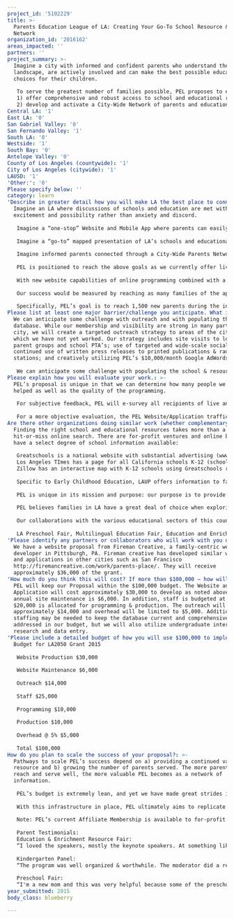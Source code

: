 ```yaml
---
project_id: '5102229'
title: >-
  Parents Education League of LA: Creating Your Go-To School Resource & Parent
  Network
organization_id: '2016162'
areas_impacted: ''
partners: ''
project_summary: >-
  Imagine a city with informed and confident parents who understand the school
  landscape, are actively involved and can make the best possible educational
  choices for their children. 
   
   To serve the greatest number of families possible, PEL proposes to expand our website to 
   1) offer comprehensive and robust access to school and educational resources via live streaming, mobile application, webinars, an interactive map; &
   2) develop and activate a City-Wide Network of parents and educational leaders
Central LA: '1'
East LA: '0'
San Gabriel Valley: '0'
San Fernando Valley: '1'
South LA: '0'
Westside: '1'
South Bay: '0'
Antelope Valley: '0'
County of Los Angeles (countywide): '1'
City of Los Angeles (citywide): '1'
LAUSD: '1'
'Other:': '0'
Please specify below: ''
category: learn
'Describe in greater detail how you will make LA the best place to connect:': >-
  Imagine an LA where discussions of schools and education are met with
  excitement and possibility rather than anxiety and discord. 
   
   Imagine a “one-stop” Website and Mobile App where parents can easily access and learn about the importance of early childhood education, the differences between public and private schools, and enrichment resources. PEL will create a robust Website and Mobile App, hosting videos of our programming & speakers. With the advanced technology, we can replicate our existing programming to reach thousands more parents. PEL frequently hosts speakers on hot topics such as: separation anxiety for new preschoolers, promote vocabulary growth, tech for tots, kindergarten readiness, reading strategies, learning styles & differences, dyslexia, gifted education, progressive education, homeschooling, and arts as enrichment.
   
   Imagine a “go-to” mapped presentation of LA’s schools and educational choices without advertising or bias. PEL will host and feature a more visually engaging and interactive geographical map that outlines all options from a managed database.
   
   Imagine informed parents connected through a City-Wide Parents Network, representing schools from all sectors of the educational landscape so they can virtually connect. PEL will develop and activate a parent portal for access to relevant information.
   
   PEL is positioned to reach the above goals as we currently offer live programming to over 500 families a year in collaboration with over 200 preschools, over 50 independent schools, over 50 educational resource providers, the Office of School Choice of LAUSD, and the California Charter Schools Association. 
   
   With new website capabilities of online programming combined with a robust Parent Network, we can geographically reach an almost unlimited number of families throughout LA County. Specifically, we can expand to include the Downtown LA/Los Feliz/South Los Angeles areas. 
   
   Our success would be measured by reaching as many families of the approximately 55,000 children entering Preschool or Kindergarten every year in LA. With Google Analytics we can specifically analyze who we are reaching & where. Data collected can also indicate which type of programming parents are most interested in accessing. Email addresses will be collected on the site to request subjective feedback.
   
   Specifically, PEL’s goal is to reach 1,500 new parents during the initial 90 days, 4,000 by the 6th month, & 12,000 by year end & maintain consistently high ratings.
Please list at least one major barrier/challenge you anticipate. What is your strategy for overcoming these obstacles?: >-
  We can anticipate some challenge with outreach and with populating the
  database. While our membership and visibility are strong in many parts of the
  city, we will create a targeted outreach strategy to areas of the city in
  which we have not yet worked. Our strategy includes site visits to local
  parent groups and school PTA’s; use of targeted and wide-scale social media;
  continued use of written press releases to printed publications & radio
  stations; and creatively utilizing PEL’s $10,000/month Google AdWords Grant. 
   
   We can anticipate some challenge with populating the school & resource database; specifically inclusion and proper identification. This requires an understanding of all sectors of the school world & parent leader involvement. Our strategy includes utilizing our Board’s resources, connections within the educational community, creating a timeline of goals, and tapping additional educational leaders and organizations (within LAUSD, CCSAD, ESAD, CCSA, CAIS) as advisors.
Please explain how you will evaluate your work.: >-
  PEL’s proposal is unique in that we can determine how many people we have
  helped as well as the quality of the programming. 
   
   For subjective feedback, PEL will e-survey all recipients of live and streamed programming with a 3-point grading system. Each program will be evaluated by parents for quality and “take-away” merits. Follow-up e-surveys will be scheduled at six month and year intervals to determine parents’ continued satisfaction and/or value-added results. Demographic information will be incorporated into the survey to determine populations most served. A “comment and feedback” button on Website will provide for additional testimonials.
   
   For a more objective evaluation, the PEL Website/Application traffic is tracked with Google Analytics, including number of users, basic demographic info, and most demanded landing pages. With this data, PEL will strategize and respond to the community’s needs. The City-Wide Parent Network can be evaluated by its growth in schools represented.
Are there other organizations doing similar work (whether complementary or competitive)? What is unique about your proposed approach?: >-
  Finding the right school and educational resources takes more than a
  hit-or-miss online search. There are for-profit ventures and online blogs that
  have a select degree of school information available:
   
   Greatschools is a national website with substantial advertising (www.greatschools.org/california/los-angeles/) 
   Los Angeles TImes has a page for all California schools K-12 (schools.latimes.com/)
   Zillow has an interactive map with K-12 schools using Greatschools ratings. www.zillow.com/los-angeles-ca/schools
   
   Specific to Early Childhood Education, LAUP offers information to families about public preschool choices. The Independent School Alliance works with multiracial families interested in the independent schools. 
   
   PEL is unique in its mission and purpose: our purpose is to provide access to information about all school options (preschool-grade 12) and educational opportunities so families can make the most appropriate choices for their children. PEL is a timely, unbiased, objective and ultimately comprehensive resource for families. We are the only non-profit organization in Los Angeles that reaches out to parents, schools and educational resources and offers a platform of collaboration. Lastly, PEL relies on the generosity of its supporters and donors and not on advertisement. 
   
   PEL believes families in LA have a great deal of choice when exploring schools and educational opportunities for their children. It’s access to these choices in a clear, concise and understandable manner that is often lacking. Parents deserve this access. Armed with access and information, families can make the best choices for their children--and finding the right fit for schooling has proven long-term results. Student success, self-confidence, as well as parent’s confidence in their child’s school and teachers are all critical results of finding and attending the best fitting school for each family.
   
   Our collaborations with the various educational sectors of this county, including LAUSD, CCSA, ESAD and CCSAD, have greatly increased parent awareness. In addition, our past programming reflects this commitment to access: 
   
   LA Preschool Fair, Multilingual Education Fair, Education and Enrichment Fair, Preschool Workshop, Preschool Admissions Panel, Private School Admissions Panel, Charter & Magnet Presentation, and Summer Camp Fair.
'Please identify any partners or collaborators who will work with you on this project. How much of the $100,000 grant award will each partner receive?': >-
  We have a website proposal from Fireman Creative, a family-centric website
  developer in Pittsburgh, PA. Fireman creative has developed similar websites
  and applications in other cities such as San Francisco
  http://firemancreative.com/work/parents-place/. They will receive
  approximately $36,000 of the grant.
'How much do you think this will cost? If more than $100,000 – how will you cover the additional costs?': >-
  PEL will keep our Proposal within the $100,000 budget. The Website and Mobile
  Application will cost approximately $30,000 to develop as noted above. The
  annual site maintenance is $6,000. In addition, staff is budgeted at $25,000.
  $20,000 is allocated for programming & production. The outreach will cost
  approximately $14,000 and overhead will be limited to $5,000. Additional
  staffing may be needed to keep the database current and comprehensive. This is
  addressed in our budget, but we will also utilize undergraduate interns for
  research and data entry.
'Please include a detailed budget of how you will use $100,000 to implement this project.': |-
  Budget for LA2050 Grant 2015
   
   Website Production $30,000
   
   Website Maintenance $6,000
   
   Outreach $14,000
   
   Staff $25,000
   
   Programming $10,000
   
   Production $10,000
   
   Overhead @ 5% $5,000
   
   Total $100,000
How do you plan to scale the success of your proposal?: >-
  Pathways to scale PEL’s success depend on a) providing a continued valuable
  resource and b) growing the number of parents served. The more parents we
  reach and serve well, the more valuable PEL becomes as a network of
  information. 
   
   PEL’s budget is extremely lean, and yet we have made great strides in 5 years. Parents are extremely receptive and have seen the value in our programming. Via the proposed technology and parent networks, PEL can reach exponentially more parents. With this foothold of recognition and awareness, PEL will achieve an economy of scale to insure stability and viability as an organization. The benefits of the initial investment in the Website and Application will continue long after the initial 12 months, thus compounding the return on investment for multiple years. 
   
   With this infrastructure in place, PEL ultimately aims to replicate this model for the larger counties in California and expand statewide with the support of Regional and State organizations and local PTA Chapters. In addition, we will continue to partner and collaborate with other non-profit organizations & for-profit affiliates who can help fulfill our mission.
   
   Note: PEL’s current Affiliate Membership is available to for-profit resource providers and consists of a $95 tax-deductible donation/year. While PEL does not & will not advertise on its website, we do recognize these generous donors. Also, with a larger subscriber database, we are able to secure more corporate sponsorships for our events. These proceeds will allow us to hire additional staff to manage more programming and outreach. 
   
   Parent Testimonials:
   Education & Enrichment Resource Fair:
   “I loved the speakers, mostly the keynote speakers. At something like this, it is nice to know you are not alone. Sometimes you feel you are the only one that has kid with issues and it's nice to see other moms doing what they can to help their children. It was nice to have various services all at one place. It was my first year going and I thought it was great.”
   
   Kindergarten Panel:
   “The program was well organized & worthwhile. The moderator did a really good job. That isn't always easy, nor is handling a roomful of anxious parents, so just wanted to say "thanks!"
   
   Preschool Fair:
   “I'm a new mom and this was very helpful because some of the preschools I didn't find in my search on yelp, google search, & in the book. It was wonderful to be able to ask questions to multiple schools. Please keep having the fairs.”
year_submitted: 2015
body_class: blueberry

---
```

